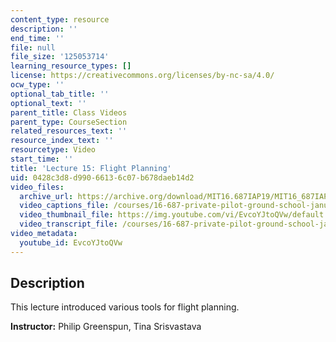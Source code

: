 ```yaml
---
content_type: resource
description: ''
end_time: ''
file: null
file_size: '125053714'
learning_resource_types: []
license: https://creativecommons.org/licenses/by-nc-sa/4.0/
ocw_type: ''
optional_tab_title: ''
optional_text: ''
parent_title: Class Videos
parent_type: CourseSection
related_resources_text: ''
resource_index_text: ''
resourcetype: Video
start_time: ''
title: 'Lecture 15: Flight Planning'
uid: 0428c3d8-d990-6613-6c07-b678daeb14d2
video_files:
  archive_url: https://archive.org/download/MIT16.687IAP19/MIT16_687IAP19_lec15_300k.mp4
  video_captions_file: /courses/16-687-private-pilot-ground-school-january-iap-2019/7beac599a8225a5e9fead24ec6a099d6_EvcoYJtoQVw.vtt
  video_thumbnail_file: https://img.youtube.com/vi/EvcoYJtoQVw/default.jpg
  video_transcript_file: /courses/16-687-private-pilot-ground-school-january-iap-2019/7e2328294f7cd75f3a29ed5fc291bd8e_EvcoYJtoQVw.pdf
video_metadata:
  youtube_id: EvcoYJtoQVw
---
```


Description
-----------

This lecture introduced various tools for flight planning.

**Instructor:** Philip Greenspun, Tina Srisvastava

